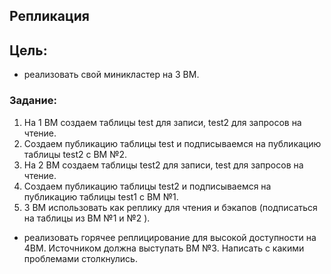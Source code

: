 ## Репликация

## Цель:
- реализовать свой миникластер на 3 ВМ.

### Задание:
1. На 1 ВМ создаем таблицы test для записи, test2 для запросов на чтение. 
2. Создаем публикацию таблицы test и подписываемся на публикацию таблицы test2 с ВМ №2. 
3. На 2 ВМ создаем таблицы test2 для записи, test для запросов на чтение. 
4. Создаем публикацию таблицы test2 и подписываемся на публикацию таблицы test1 с ВМ №1. 
5. 3 ВМ использовать как реплику для чтения и бэкапов (подписаться на таблицы из ВМ №1 и №2 ).

* реализовать горячее реплицирование для высокой доступности на 4ВМ. Источником должна выступать ВМ №3. Написать с какими проблемами столкнулись.
